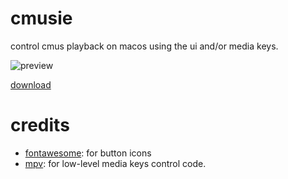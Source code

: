 # cmusie

control cmus playback on macos using the ui and/or media keys.

![preview](https://raw.githubusercontent.com/nkanaev/cmusie/master/assets/preview.jpg)

[download](https://github.com/nkanaev/cmusie/releases)

# credits

* [fontawesome]: for button icons
* [mpv]: for low-level media keys control code.

[fontawesome]: http://fontawesome.com/
[mpv]: https://github.com/mpv-player/mpv
